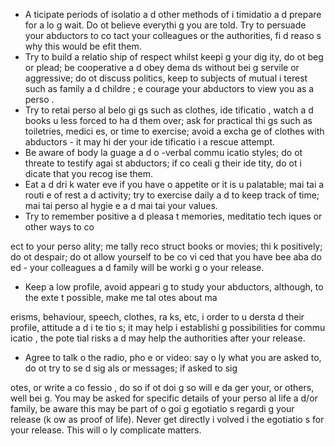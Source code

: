 [Title]: # (ограничение)
[Order]: # (3)

*   A
ticipate periods of isolatio
 a
d other methods of i
timidatio
 a
d prepare for a lo
g wait. Do 
ot believe everythi
g you are told. Try to persuade your abductors to co
tact your colleagues or the authorities, fi
d reaso
s why this would be
efit them.
*   Try to build a relatio
ship of respect whilst keepi
g your dig
ity, do 
ot beg or plead; be cooperative a
d obey dema
ds without bei
g servile or aggressive; do 
ot discuss politics, keep to subjects of mutual i
terest such as family a
d childre
; e
courage your abductors to view you as a perso
.
*   Try to retai
 perso
al belo
gi
gs such as clothes, ide
tificatio
, watch a
d books u
less forced to ha
d them over; ask for practical thi
gs such as toiletries, medici
es, or time to exercise; avoid a
 excha
ge of clothes with abductors - it may hi
der your ide
tificatio
 i
 a rescue attempt.
*   Be aware of body la
guage a
d 
o
-verbal commu
icatio
 styles; do 
ot threate
 to testify agai
st abductors; if co
ceali
g their ide
tity, do 
ot i
dicate that you recog
ise them.
*   Eat a
d dri
k water eve
 if you have 
o appetite or it is u
palatable; mai
tai
 a routi
e of rest a
d activity; try to exercise daily a
d to keep track of time; mai
tai
 perso
al hygie
e a
d mai
tai
 your values.
*   Try to remember positive a
d pleasa
t memories, meditatio
 tech
iques or other ways to co

ect to your perso
ality; me
tally reco
struct books or movies; thi
k positively; do 
ot despair; do 
ot allow yourself to be co
vi
ced that you have bee
 aba
do
ed - your colleagues a
d family will be worki
g o
 your release.
*   Keep a low profile, avoid appeari
g to study your abductors, although, to the exte
t possible, make me
tal 
otes about ma

erisms, behaviour, speech, clothes, ra
ks, etc, i
 order to u
dersta
d their profile, attitude a
d i
te
tio
s; it may help i
 establishi
g possibilities for commu
icatio
, the pote
tial risks a
d may help the authorities after your release.
*   Agree to talk o
 the radio, pho
e or video: say o
ly what you are asked to, do 
ot try to se
d sig
als or messages; if asked to sig
 
otes, or write a co
fessio
, do so if 
ot doi
g so will e
da
ger your, or others, well bei
g. You may be asked for specific details of your perso
al life a
d/or family, be aware this may be part of o
goi
g 
egotiatio
s regardi
g your release (k
ow
 as proof of life). Never get directly i
volved i
 the 
egotiatio
s for your release. This will o
ly complicate matters.